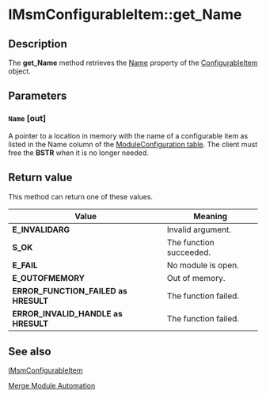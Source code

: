 # IMsmConfigurableItem::get_Name

## Description

The
**get_Name** method retrieves the
[Name](https://learn.microsoft.com/windows/desktop/Msi/configurableitem-name) property of the
[ConfigurableItem](https://learn.microsoft.com/windows/desktop/Msi/configurableitem-object) object.

## Parameters

### `Name` [out]

A pointer to a location in memory with the name of a configurable item as listed in the Name column of the
[ModuleConfiguration table](https://learn.microsoft.com/windows/desktop/Msi/moduleconfiguration-table). The client must free the **BSTR** when it is no longer needed.

## Return value

This method can return one of these values.

| Value | Meaning |
| --- | --- |
| **E_INVALIDARG** | Invalid argument. |
| **S_OK** | The function succeeded. |
| **E_FAIL** | No module is open. |
| **E_OUTOFMEMORY** | Out of memory. |
| **ERROR_FUNCTION_FAILED as HRESULT** | The function failed. |
| **ERROR_INVALID_HANDLE as HRESULT** | The function failed. |

## See also

[IMsmConfigurableItem](https://learn.microsoft.com/windows/desktop/api/mergemod/nn-mergemod-imsmconfigurableitem)

[Merge Module Automation](https://learn.microsoft.com/windows/desktop/Msi/merge-module-automation)